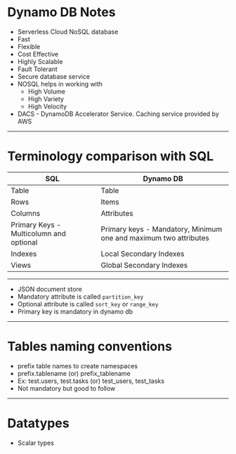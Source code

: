 # Dynamo DB Notes
* Serverless Cloud NoSQL database
* Fast 
* Flexible 
* Cost Effective
* Highly Scalable
* Fault Tolerant
* Secure database service
* NOSQL helps in working with
	* High Volume
	* High Variety
	* High Velocity
* DACS - DynamoDB Accelerator Service. Caching service provided by AWS
------
# Terminology comparison with SQL
SQL                							| Dynamo DB
------------------ 							| ------------------
Table              							| Table
Rows			   							| Items
Columns			   							| Attributes
Primary Keys - Multicolumn and optional		| Primary keys - Mandatory, Minimum one and maximum two attributes
Indexes										| Local Secondary Indexes
Views										| Global Secondary Indexes
------
* JSON document store
* Mandatory attribute is called `partition_key`
* Optional attribute is called `sort_key` or `range_key`
* Primary key is mandatory in dynamo db
------
# Tables naming conventions
* prefix table names to create namespaces
* prefix.tablename (or) prefix_tablename
* Ex: test.users, test.tasks (or) test_users, test_tasks
* Not mandatory but good to follow
------
# Datatypes
* Scalar types